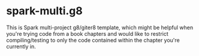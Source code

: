 # spark-multi.g8
This is Spark multi-project g8/giter8 template, which might be helpful when you're trying code from a book chapters and would like to restrict 
compiling/testing to only the code contained within the chapter you're currently in.
